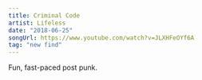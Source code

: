 ```yaml
---
title: Criminal Code
artist: Lifeless
date: "2018-06-25"
songUrl: https://www.youtube.com/watch?v=JLXHFeOYf6A
tag: "new find"
---
```


Fun, fast-paced post punk.